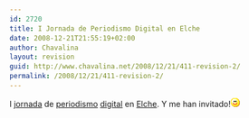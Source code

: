 ```yaml
---
id: 2720
title: I Jornada de Periodismo Digital en Elche
date: 2008-12-21T21:55:19+02:00
author: Chavalina
layout: revision
guid: http://www.chavalina.net/2008/12/21/411-revision-2/
permalink: /2008/12/21/411-revision-2/
---
```

I <a href="http://www.netdancerplanet.info/2005/04/invitado-como-suena-eso.html" target="_blank">jornada</a> de <a href="http://diariodeunjabali.com/archivos/categorias/periodismo/periodismo_digital_en_elche.html" target="_blank">periodismo</a> <a href="http://www.ecuaderno.com/archives/000655.php" target="_blank">digital</a> en <a href="http://www.caleidos.org/" target="_blank">Elche</a>. Y me han invitado!![emo](/imagenes/emoticonos/sonrisa.gif)
